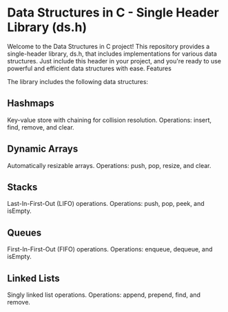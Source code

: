 # Data Structures in C - Single Header Library (ds.h)

Welcome to the Data Structures in C project! This repository provides a single-header library, ds.h, that includes implementations for various data structures. Just include this header in your project, and you're ready to use powerful and efficient data structures with ease.
Features

The library includes the following data structures:

## Hashmaps
Key-value store with chaining for collision resolution.
Operations: insert, find, remove, and clear.

## Dynamic Arrays
Automatically resizable arrays.
Operations: push, pop, resize, and clear.

## Stacks
Last-In-First-Out (LIFO) operations.
Operations: push, pop, peek, and isEmpty.

## Queues
First-In-First-Out (FIFO) operations.
Operations: enqueue, dequeue, and isEmpty.

## Linked Lists
Singly linked list operations.
Operations: append, prepend, find, and remove.
